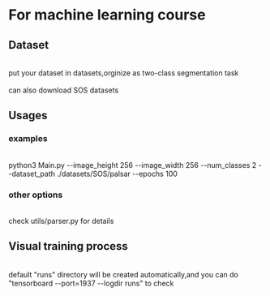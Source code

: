 # For machine learning course

## Dataset
</br> put your dataset in datasets,orginize as two-class segmentation task </br>
</br> can also download SOS datasets </br>

## Usages
### examples
</br> 
<python> 
python3 Main.py --image_height 256 --image_width 256 --num_classes 2  --dataset_path ./datasets/SOS/palsar --epochs 100 

</br>

### other options
</br> check utils/parser.py for details</br>

## Visual training process
</br> default "runs" directory will be created automatically,and you can do 
        "tensorboard  --port=1937 --logdir runs"  to check </br>
